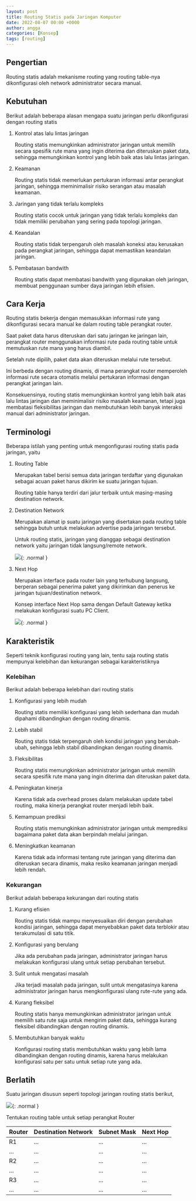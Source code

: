 ```yaml
---
layout: post
title: Routing Statis pada Jaringan Komputer
date: 2022-08-07 00:00 +0000
author: angga
categories: [Konsep]
tags: [routing]
---
```


## Pengertian

Routing statis adalah mekanisme routing yang routing table-nya dikonfigurasi oleh network administrator secara manual.

## Kebutuhan

Berikut adalah beberapa alasan mengapa suatu jaringan perlu dikonfigurasi dengan routing statis

1. Kontrol atas lalu lintas jaringan

   Routing statis memungkinkan administrator jaringan untuk memilih secara spesifik rute mana yang ingin diterima dan diteruskan paket data, sehingga memungkinkan kontrol yang lebih baik atas lalu lintas jaringan.

2. Keamanan

   Routing statis tidak memerlukan pertukaran informasi antar perangkat jaringan, sehingga meminimalisir risiko serangan atau masalah keamanan.

3. Jaringan yang tidak terlalu kompleks

   Routing statis cocok untuk jaringan yang tidak terlalu kompleks dan tidak memiliki perubahan yang sering pada topologi jaringan.

4. Keandalan

   Routing statis tidak terpengaruh oleh masalah koneksi atau kerusakan pada perangkat jaringan, sehingga dapat memastikan keandalan jaringan.

5. Pembatasan bandwith

   Routing statis dapat membatasi bandwith yang digunakan oleh jaringan, membuat penggunaan sumber daya jaringan lebih efisien.

## Cara Kerja

Routing statis bekerja dengan memasukkan informasi rute yang dikonfigurasi secara manual ke dalam routing table perangkat router.

Saat paket data harus diteruskan dari satu jaringan ke jaringan lain, perangkat router menggunakan informasi rute pada routing table untuk memutuskan rute mana yang harus diambil.

Setelah rute dipilih, paket data akan diteruskan melalui rute tersebut.

Ini berbeda dengan routing dinamis, di mana perangkat router memperoleh informasi rute secara otomatis melalui pertukaran informasi dengan perangkat jaringan lain.

Konsekuensinya, routing statis memungkinkan kontrol yang lebih baik atas lalu lintas jaringan dan meminimalisir risiko masalah keamanan, tetapi juga membatasi fleksibilitas jaringan dan membutuhkan lebih banyak interaksi manual dari administrator jaringan.

## Terminologi

Beberapa istilah yang penting untuk mengonfigurasi routing statis pada jaringan, yaitu

1. Routing Table

   Merupakan tabel berisi semua data jaringan terdaftar yang digunakan sebagai acuan paket harus dikirim ke suatu jaringan tujuan.

   Routing table hanya terdiri dari jalur terbaik untuk masing-masing destination network.

1. Destination Network

   Merupakan alamat ip suatu jaringan yang disertakan pada routing table sehingga butuh untuk melakukan advertise pada jaringan tersebut.

   Untuk routing statis, jaringan yang dianggap sebagai destination network yaitu jaringan tidak langsung/remote network.

   ![](/assets/img/2022-08-07-routing-statis-pada-jaringan-komputer/01.png){: .normal }

1. Next Hop

   Merupakan interface pada router lain yang terhubung langsung, berperan sebagai penerima paket yang dikirimkan dan penerus ke jaringan tujuan/destination network.

   Konsep interface Next Hop sama dengan Default Gateway ketika melakukan konfigurasi suatu PC Client.

   ![](/assets/img/2022-08-07-routing-statis-pada-jaringan-komputer/02.png){: .normal }

## Karakteristik

Seperti teknik konfigurasi routing yang lain, tentu saja routing statis mempunyai kelebihan dan kekurangan sebagai karakteristiknya

### Kelebihan

Berikut adalah beberapa kelebihan dari routing statis

1. Konfigurasi yang lebih mudah

   Routing statis memiliki konfigurasi yang lebih sederhana dan mudah dipahami dibandingkan dengan routing dinamis.

2. Lebih stabil

   Routing statis tidak terpengaruh oleh kondisi jaringan yang berubah-ubah, sehingga lebih stabil dibandingkan dengan routing dinamis.

3. Fleksibilitas

   Routing statis memungkinkan administrator jaringan untuk memilih secara spesifik rute mana yang ingin diterima dan diteruskan paket data.

4. Peningkatan kinerja

   Karena tidak ada overhead proses dalam melakukan update tabel routing, maka kinerja perangkat router menjadi lebih baik.

5. Kemampuan prediksi

   Routing statis memungkinkan administrator jaringan untuk memprediksi bagaimana paket data akan berpindah melalui jaringan.

6. Meningkatkan keamanan

   Karena tidak ada informasi tentang rute jaringan yang diterima dan diteruskan secara dinamis, maka resiko keamanan jaringan menjadi lebih rendah.

### Kekurangan

Berikut adalah beberapa kekurangan dari routing statis

1. Kurang efisien

   Routing statis tidak mampu menyesuaikan diri dengan perubahan kondisi jaringan, sehingga dapat menyebabkan paket data terblokir atau terakumulasi di satu titik.

2. Konfigurasi yang berulang

   Jika ada perubahan pada jaringan, administrator jaringan harus melakukan konfigurasi ulang untuk setiap perubahan tersebut.

3. Sulit untuk mengatasi masalah

   Jika terjadi masalah pada jaringan, sulit untuk mengatasinya karena administrator jaringan harus mengkonfigurasi ulang rute-rute yang ada.

4. Kurang fleksibel

   Routing statis hanya memungkinkan administrator jaringan untuk memilih satu rute saja untuk mengirim paket data, sehingga kurang fleksibel dibandingkan dengan routing dinamis.

5. Membutuhkan banyak waktu

   Konfigurasi routing statis membutuhkan waktu yang lebih lama dibandingkan dengan routing dinamis, karena harus melakukan konfigurasi satu per satu untuk setiap rute yang ada.

## Berlatih

Suatu jaringan disusun seperti topologi jaringan routing statis berikut,

![](/assets/img/2022-08-07-routing-statis-pada-jaringan-komputer/03.png){: .normal }

Tentukan routing table untuk setiap perangkat Router

| Router | Destination Network | Subnet Mask | Next Hop |
| ------ | ------------------- | ----------- | -------- |
| R1     | ...                 | ...         | ...      |
| ...    | ...                 | ...         | ...      |
| R2     | ...                 | ...         | ...      |
| ...    | ...                 | ...         | ...      |
| R3     | ...                 | ...         | ...      |
| ...    | ...                 | ...         | ...      |
